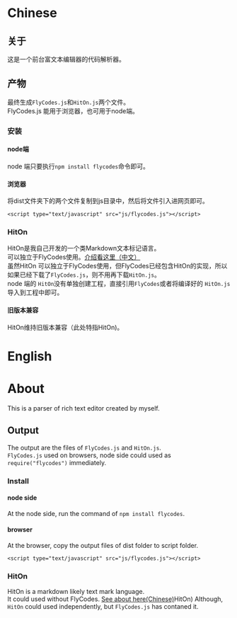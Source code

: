 # Chinese

## 关于
这是一个前台富文本编辑器的代码解析器。

## 产物
最终生成`FlyCodes.js`和`HitOn.js`两个文件。  
FlyCodes.js 能用于浏览器，也可用于node端。

### 安装

#### node端
node 端只要执行`npm install flycodes`命令即可。

#### 浏览器
将dist文件夹下的两个文件复制到js目录中，然后将文件引入进网页即可。
```
<script type="text/javascript" src="js/flycodes.js"></script>
```

### HitOn

HitOn是我自己开发的一个类Markdown文本标记语言。  
可以独立于FlyCodes使用。[介绍看这里（中文）](http://wpl.waygc.net#prj=hiton)  
虽然HitOn 可以独立于FlyCodes使用，但FlyCodes已经包含HitOn的实现，所以如果已经下载了`FlyCodes.js`，则不用再下载`HitOn.js`。  
node 端的 `HitOn`没有单独创建工程，直接引用`FlyCodes`或者将编译好的 `HitOn.js`导入到工程中即可。

#### 旧版本兼容
HitOn维持旧版本兼容（此处特指HitOn)。


# English

# About
This is a parser of rich text editor created by myself.

## Output
The output are the files of `FlyCodes.js` and `HitOn.js`.  
`FlyCodes.js` used on browsers, node side could used as `require("flycodes")` immediately.

### Install
#### node side
At the node side, run the command of `npm install flycodes`.

#### browser
At the browser, copy the output files of dist folder to script folder.  
```
<script type="text/javascript" src="js/flycodes.js"></script>
```

### HitOn

HitOn is a markdown likely text mark language.  
It could used without FlyCodes. [See about here(Chinese)](http://wpl.waygc.net#prj=hiton)HitOn)
Although, `HitOn` could used independently, but `FlyCodes.js` has contaned it. 
